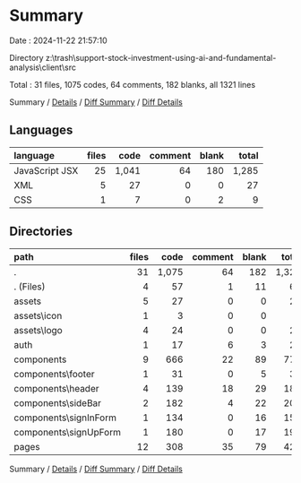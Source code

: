 # Summary

Date : 2024-11-22 21:57:10

Directory z:\\trash\\support-stock-investment-using-ai-and-fundamental-analysis\\client\\src

Total : 31 files,  1075 codes, 64 comments, 182 blanks, all 1321 lines

Summary / [Details](details.md) / [Diff Summary](diff.md) / [Diff Details](diff-details.md)

## Languages
| language | files | code | comment | blank | total |
| :--- | ---: | ---: | ---: | ---: | ---: |
| JavaScript JSX | 25 | 1,041 | 64 | 180 | 1,285 |
| XML | 5 | 27 | 0 | 0 | 27 |
| CSS | 1 | 7 | 0 | 2 | 9 |

## Directories
| path | files | code | comment | blank | total |
| :--- | ---: | ---: | ---: | ---: | ---: |
| . | 31 | 1,075 | 64 | 182 | 1,321 |
| . (Files) | 4 | 57 | 1 | 11 | 69 |
| assets | 5 | 27 | 0 | 0 | 27 |
| assets\\icon | 1 | 3 | 0 | 0 | 3 |
| assets\\logo | 4 | 24 | 0 | 0 | 24 |
| auth | 1 | 17 | 6 | 3 | 26 |
| components | 9 | 666 | 22 | 89 | 777 |
| components\\footer | 1 | 31 | 0 | 5 | 36 |
| components\\header | 4 | 139 | 18 | 29 | 186 |
| components\\sideBar | 2 | 182 | 4 | 22 | 208 |
| components\\signInForm | 1 | 134 | 0 | 16 | 150 |
| components\\signUpForm | 1 | 180 | 0 | 17 | 197 |
| pages | 12 | 308 | 35 | 79 | 422 |

Summary / [Details](details.md) / [Diff Summary](diff.md) / [Diff Details](diff-details.md)